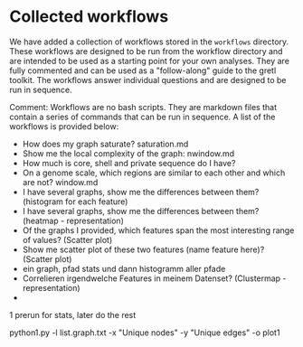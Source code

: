 # Collected workflows

We have added a collection of workflows stored in the `workflows` directory. These workflows are designed to be run from the workflow directory and are intended to be used as a starting point for your own analyses. They are fully commented and can be used as a "follow-along" guide to the gretl toolkit. The workflows answer individual questions and are designed to be run in sequence. 

Comment: Workflows are no bash scripts. They are markdown files that contain a series of commands that can be run in sequence. A list of the workflows is provided below:

- How does my graph saturate?  saturation.md
- Show me the local complexity of the graph: nwindow.md
- How much is core, shell and private sequence do I have?
- On a genome scale, which regions are similar to each other and which are not? window.md
- I have several graphs, show me the differences between them? (histogram for each feature) 
- I have several graphs, show me the differences between them? (heatmap - representation)
- Of the graphs I provided, which features span the most interesting range of values? (Scatter plot)
- Show me scatter plot of these two features (name feature here)? (Scatter plot)
- ein graph, pfad stats und dann histogramm aller pfade 
- Correlieren irgendwelche Features in meinem Datenset? (Clustermap - representation)
- 
1 prerun for stats, later do the rest 


python1.py -l list.graph.txt -x "Unique nodes" -y "Unique edges" -o plot1